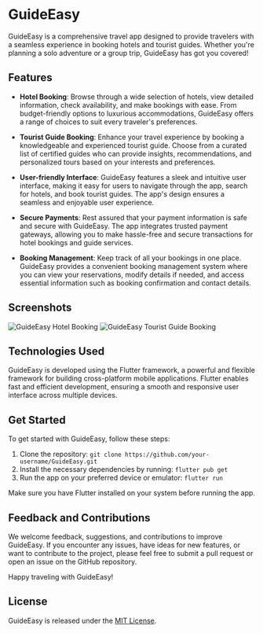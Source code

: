 # GuideEasy

GuideEasy is a comprehensive travel app designed to provide travelers with a seamless experience in booking hotels and tourist guides. Whether you're planning a solo adventure or a group trip, GuideEasy has got you covered!

## Features

- **Hotel Booking**: Browse through a wide selection of hotels, view detailed information, check availability, and make bookings with ease. From budget-friendly options to luxurious accommodations, GuideEasy offers a range of choices to suit every traveler's preferences.

- **Tourist Guide Booking**: Enhance your travel experience by booking a knowledgeable and experienced tourist guide. Choose from a curated list of certified guides who can provide insights, recommendations, and personalized tours based on your interests and preferences.

- **User-friendly Interface**: GuideEasy features a sleek and intuitive user interface, making it easy for users to navigate through the app, search for hotels, and book tourist guides. The app's design ensures a seamless and enjoyable user experience.

- **Secure Payments**: Rest assured that your payment information is safe and secure with GuideEasy. The app integrates trusted payment gateways, allowing you to make hassle-free and secure transactions for hotel bookings and guide services.

- **Booking Management**: Keep track of all your bookings in one place. GuideEasy provides a convenient booking management system where you can view your reservations, modify details if needed, and access essential information such as booking confirmation and contact details.

## Screenshots

![GuideEasy Hotel Booking](https://user-images.githubusercontent.com/99485727/180490036-147551d4-7909-44a7-8306-24aa2a36842b.png)
![GuideEasy Tourist Guide Booking](https://user-images.githubusercontent.com/99485727/180490061-1b83fabe-8b45-4451-91a9-8bdf6b91f961.png)

## Technologies Used

GuideEasy is developed using the Flutter framework, a powerful and flexible framework for building cross-platform mobile applications. Flutter enables fast and efficient development, ensuring a smooth and responsive user interface across multiple devices.

## Get Started

To get started with GuideEasy, follow these steps:

1. Clone the repository: `git clone https://github.com/your-username/GuideEasy.git`
2. Install the necessary dependencies by running: `flutter pub get`
3. Run the app on your preferred device or emulator: `flutter run`

Make sure you have Flutter installed on your system before running the app.

## Feedback and Contributions

We welcome feedback, suggestions, and contributions to improve GuideEasy. If you encounter any issues, have ideas for new features, or want to contribute to the project, please feel free to submit a pull request or open an issue on the GitHub repository.

Happy traveling with GuideEasy!

## License

GuideEasy is released under the [MIT License](https://opensource.org/licenses/MIT).
